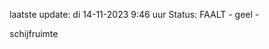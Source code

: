 laatste update: 
di 14-11-2023  9:46   uur 
Status: FAALT - geel - 
<div class="service Y">schijfruimte</div>
